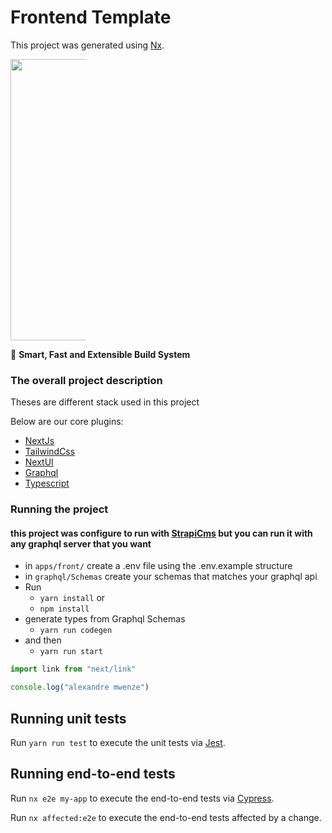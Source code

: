 # Frontend Template

This project was generated using [Nx](https://nx.dev).

<p style="text-align: center; width: 120px"><img src="https://raw.githubusercontent.com/nrwl/nx/master/images/nx-logo.png" width="450"></p>

🔎 **Smart, Fast and Extensible Build System**

### The overall project description

Theses are different stack used in this project

Below are our core plugins:

- [NextJs](https://nextjs.org/)
- [TailwindCss](https://tailwindcss.com)
- [NextUI](https://nextui.org/)
- [Graphql](https://graphql.org/)
- [Typescript](https://www.typescriptlang.org/)

### Running the project

#### this project was configure to run with [StrapiCms](https://strapi.io/) but you can run it with any graphql server that you want

- in `apps/front/` create a .env file using the .env.example structure
- in `graphql/Schemas` create your schemas that matches your graphql api
- Run
  - `yarn install` or
  - `npm install`
- generate types from Graphql Schemas
  - ``yarn run codegen``
- and then
  - ``yarn run start``

```javascript
import link from "next/link"

console.log("alexandre mwenze")
```

## Running unit tests

Run `yarn run test` to execute the unit tests via [Jest](https://jestjs.io).

## Running end-to-end tests

Run `nx e2e my-app` to execute the end-to-end tests via [Cypress](https://www.cypress.io).

Run `nx affected:e2e` to execute the end-to-end tests affected by a change.
